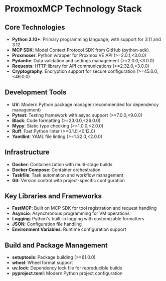 # ProxmoxMCP Technology Stack

## Core Technologies
- **Python 3.10+**: Primary programming language, with support for 3.11 and 3.12
- **MCP SDK**: Model Context Protocol SDK from GitHub (python-sdk)
- **Proxmoxer**: Python wrapper for Proxmox VE API (>=2.0.1,<3.0.0)
- **Pydantic**: Data validation and settings management (>=2.0.0,<3.0.0)
- **Requests**: HTTP library for API communications (>=2.32.0,<3.0.0)
- **Cryptography**: Encryption support for secure configuration (>=45.0.0,<46.0.0)

## Development Tools
- **UV**: Modern Python package manager (recommended for dependency management)
- **Pytest**: Testing framework with async support (>=7.0.0,<9.0.0)
- **Black**: Code formatting (>=23.0.0,<26.0.0)
- **Mypy**: Static type checking (>=1.0.0,<2.0.0)
- **Ruff**: Fast Python linter (>=0.1.0,<0.12.0)
- **Yamllint**: YAML file linting (>=1.32.0,<2.0.0)

## Infrastructure
- **Docker**: Containerization with multi-stage builds
- **Docker Compose**: Container orchestration
- **Taskfile**: Task automation and workflow management
- **Git**: Version control with project-specific configuration

## Key Libraries and Frameworks
- **FastMCP**: Built on MCP SDK for tool registration and request handling
- **Asyncio**: Asynchronous programming for VM operations
- **Logging**: Python's built-in logging with customizable formatters
- **JSON**: Configuration file handling
- **Environment Variables**: Runtime configuration support

## Build and Package Management
- **setuptools**: Package building (>=61.0.0)
- **wheel**: Wheel format support
- **uv.lock**: Dependency lock file for reproducible builds
- **pyproject.toml**: Modern Python project configuration